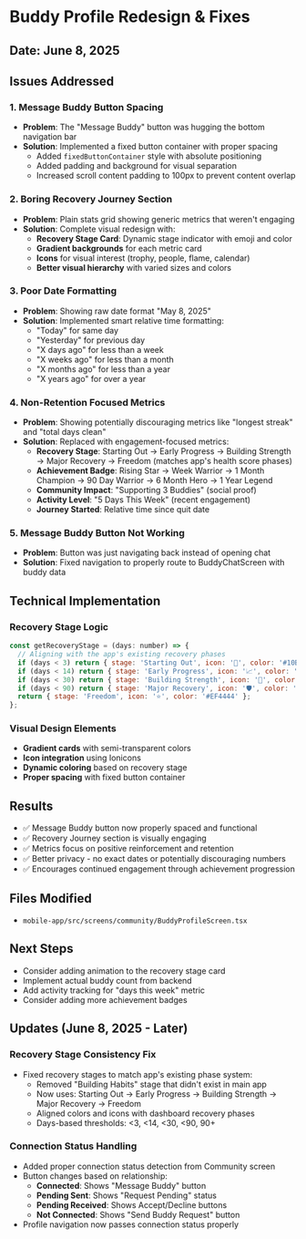 # Buddy Profile Redesign & Fixes

## Date: June 8, 2025

## Issues Addressed

### 1. Message Buddy Button Spacing
- **Problem**: The "Message Buddy" button was hugging the bottom navigation bar
- **Solution**: Implemented a fixed button container with proper spacing
  - Added `fixedButtonContainer` style with absolute positioning
  - Added padding and background for visual separation
  - Increased scroll content padding to 100px to prevent content overlap

### 2. Boring Recovery Journey Section
- **Problem**: Plain stats grid showing generic metrics that weren't engaging
- **Solution**: Complete visual redesign with:
  - **Recovery Stage Card**: Dynamic stage indicator with emoji and color
  - **Gradient backgrounds** for each metric card
  - **Icons** for visual interest (trophy, people, flame, calendar)
  - **Better visual hierarchy** with varied sizes and colors

### 3. Poor Date Formatting
- **Problem**: Showing raw date format "May 8, 2025"
- **Solution**: Implemented smart relative time formatting:
  - "Today" for same day
  - "Yesterday" for previous day
  - "X days ago" for less than a week
  - "X weeks ago" for less than a month
  - "X months ago" for less than a year
  - "X years ago" for over a year

### 4. Non-Retention Focused Metrics
- **Problem**: Showing potentially discouraging metrics like "longest streak" and "total days clean"
- **Solution**: Replaced with engagement-focused metrics:
  - **Recovery Stage**: Starting Out → Early Progress → Building Strength → Major Recovery → Freedom (matches app's health score phases)
  - **Achievement Badge**: Rising Star → Week Warrior → 1 Month Champion → 90 Day Warrior → 6 Month Hero → 1 Year Legend
  - **Community Impact**: "Supporting 3 Buddies" (social proof)
  - **Activity Level**: "5 Days This Week" (recent engagement)
  - **Journey Started**: Relative time since quit date

### 5. Message Buddy Button Not Working
- **Problem**: Button was just navigating back instead of opening chat
- **Solution**: Fixed navigation to properly route to BuddyChatScreen with buddy data

## Technical Implementation

### Recovery Stage Logic
```javascript
const getRecoveryStage = (days: number) => {
  // Aligning with the app's existing recovery phases
  if (days < 3) return { stage: 'Starting Out', icon: '🌱', color: '#10B981' };
  if (days < 14) return { stage: 'Early Progress', icon: '📈', color: '#06B6D4' };
  if (days < 30) return { stage: 'Building Strength', icon: '💪', color: '#8B5CF6' };
  if (days < 90) return { stage: 'Major Recovery', icon: '🛡️', color: '#F59E0B' };
  return { stage: 'Freedom', icon: '⭐', color: '#EF4444' };
};
```

### Visual Design Elements
- **Gradient cards** with semi-transparent colors
- **Icon integration** using Ionicons
- **Dynamic coloring** based on recovery stage
- **Proper spacing** with fixed button container

## Results
- ✅ Message Buddy button now properly spaced and functional
- ✅ Recovery Journey section is visually engaging
- ✅ Metrics focus on positive reinforcement and retention
- ✅ Better privacy - no exact dates or potentially discouraging numbers
- ✅ Encourages continued engagement through achievement progression

## Files Modified
- `mobile-app/src/screens/community/BuddyProfileScreen.tsx`

## Next Steps
- Consider adding animation to the recovery stage card
- Implement actual buddy count from backend
- Add activity tracking for "days this week" metric
- Consider adding more achievement badges

## Updates (June 8, 2025 - Later)

### Recovery Stage Consistency Fix
- Fixed recovery stages to match app's existing phase system:
  - Removed "Building Habits" stage that didn't exist in main app
  - Now uses: Starting Out → Early Progress → Building Strength → Major Recovery → Freedom
  - Aligned colors and icons with dashboard recovery phases
  - Days-based thresholds: <3, <14, <30, <90, 90+

### Connection Status Handling
- Added proper connection status detection from Community screen
- Button changes based on relationship:
  - **Connected**: Shows "Message Buddy" button
  - **Pending Sent**: Shows "Request Pending" status
  - **Pending Received**: Shows Accept/Decline buttons
  - **Not Connected**: Shows "Send Buddy Request" button
- Profile navigation now passes connection status properly 